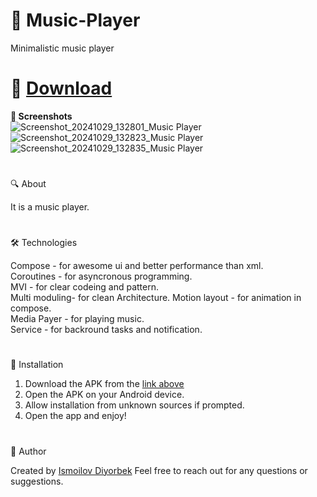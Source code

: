 # 🌟 Music-Player
Minimalistic music player
#
# 📲 [Download](https://github.com/Theultimatecreator/Music-Player/releases/download/v1.0/app-debug.apk)

**📸 Screenshots**                                                                         
![Screenshot_20241029_132801_Music Player](https://github.com/user-attachments/assets/66b6c189-23ed-4a91-811f-79a178d5d762)
![Screenshot_20241029_132823_Music Player](https://github.com/user-attachments/assets/36ebd3dd-992f-436d-989a-dde88c42a4bb)
![Screenshot_20241029_132835_Music Player](https://github.com/user-attachments/assets/ed72e837-afba-4549-ae1b-e9a003a526c3)
#

🔍 About               

It is a music player.

#

🛠️ Technologies   

Compose - for awesome ui and better performance than xml.                                               
Coroutines - for asyncronous programming.                                                
MVI - for clear codeing and pattern.                                                                                               
Multi moduling- for clean Architecture.
Motion layout - for animation in compose.                                               
Media Payer - for playing music.                                                                        
Service - for backround tasks and notification.                                                    

#

💾 Installation

1. Download the APK from the [link above](https://github.com/Theultimatecreator/Music-Player/releases/download/v1.0/app-debug.apk)
2. Open the APK on your Android device.                                                                  
3. Allow installation from unknown sources if prompted.                                          
4. Open the app and enjoy!                                                                          

#

👤 Author

Created by [Ismoilov Diyorbek](https://t.me/MrGladiator)
Feel free to reach out for any questions or suggestions.
